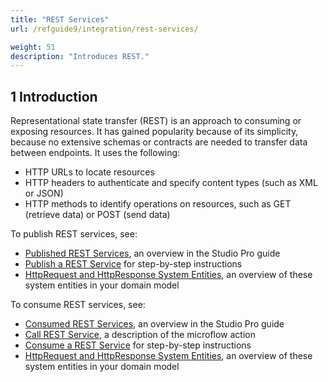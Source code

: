 ```yaml
---
title: "REST Services"
url: /refguide9/integration/rest-services/

weight: 51
description: "Introduces REST."
---
```


## 1 Introduction

Representational state transfer (REST) is an approach to consuming or exposing resources. It has gained popularity because of its simplicity, because no extensive schemas or contracts are needed to transfer data between endpoints. It uses the following:

* HTTP URLs to locate resources
* HTTP headers to authenticate and specify content types (such as XML or JSON)
* HTTP methods to identify operations on resources, such as GET (retrieve data) or POST (send data)

To publish REST services, see:

* [Published REST Services](/refguide9/published-rest-services/), an overview in the Studio Pro guide
* [Publish a REST Service](/howto9/integration/publish-rest-service/) for step-by-step instructions
* [HttpRequest and HttpResponse System Entities](/refguide9/http-request-and-response-entities/), an overview of these system entities in your domain model

To consume REST services, see:

* [Consumed REST Services](/refguide9/consumed-rest-services/), an overview in the Studio Pro guide
* [Call REST Service](/refguide9/call-rest-action/), a description of the microflow action
* [Consume a REST Service](/howto9/integration/consume-a-rest-service/) for step-by-step instructions
* [HttpRequest and HttpResponse System Entities](/refguide9/http-request-and-response-entities/), an overview of these system entities in your domain model
